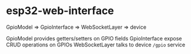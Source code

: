 # esp32-web-interface

GpioModel => GpioInterface => WebSocketLayer => device

GpioModel provides getters/setters on GPIO fields
GpioInterface expose CRUD operations on GPIOs
WebSocketLayer talks to device `/gpio` service 